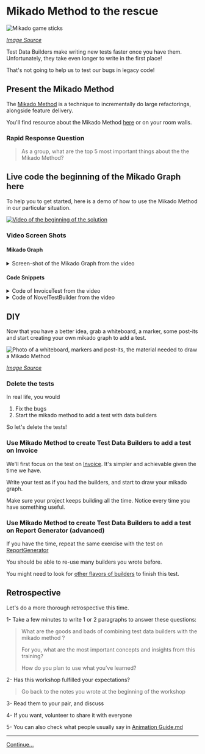 # Mikado Method to the rescue

![Mikado game sticks](images/mikado-sticks.jpg)

*[Image Source](https://pixabay.com/photos/mikado-play-puzzle-skill-colorful-1743593/)*

Test Data Builders make writing new tests faster once you have them.
Unfortunately, they take even longer to write in the first place!

That's not going to help us to test our bugs in legacy code! 

## Present the Mikado Method

The [Mikado Method](./references/The_Mikado_Method.md) is a technique to
incrementally do large refactorings, alongside feature delivery.

You'll find resource about the Mikado Method 
[here](./references/The_Mikado_Method.md) or on your room walls.

### Rapid Response Question

> As a group, what are the top 5 most important things about the the Mikado
> Method?

## Live code the beginning of the Mikado Graph here

To help you to get started, here is a demo of how to use the Mikado Method in
our particular situation.

[![Video of the beginning of the solution](./images/Testing%20legacy%20code%20with%20Mikado%20Method%20and%20Test%20Data%20Builders%20-%20YouTube.jpg)](https://www.youtube.com/watch?v=2wIb8kdxay4&feature=youtu.be)

### Video Screen Shots 

#### Mikado Graph

<details>
  <summary  markdown='span'>
  Screen-shot of the Mikado Graph from the video
  </summary>
  <img src="./images/MIkdaoScreenCapture.PNG" alt="Mikado Graph" />
</details>

#### Code Snippets 

<details>
  <summary markdown='span'>
  Code of InvoiceTest from the video
  </summary>
  

##### Java

  ```java
  package com.murex.tbw.purchase;

  import org.junit.jupiter.api.Assertions;
  import org.junit.jupiter.api.Test;

  class InvoiceTest {

      @Test
      public void
      applies_tax_rules_when_computing_total_amount() {
          Invoice oneNovelUSAInvoice = anInvoice()
                  .from(USA)
                  .with(aPurchasedBook().of(
                          aNovel().costing(2.99))).build();

          Assertions.assertEquals(2.99 * 1.15 * 0.98, oneNovelUSAInvoice.computeTotalAmount());
      }
  }
  ```

##### C++

  ```C++
  TEST(InvoiceTest, applies_tax_rules_when_computing_total_amount)
  {
  	Invoice oneNovelUSAInvoice = an_invoice()
  		.from(USA)
  		.with(a_purchased_book().of(
  			a_novel().costing(2.99))).build();
  	EXPECT_EQ(2.99 * 1.15 * 0.98, oneNovelUSAInvoice.computeTotalAmount());
  }
  ```

##### C#

  ```C#
  using Xunit;
  using Application.Purchase;

  namespace Application.Tests
  {
      public class InvoiceTest
      {
          [Fact]
          public void Applies_Tax_Rules_When_Computing_Total_Amount()
          {
              Invoice oneNovelUsaInvoice = AnInvoice()
                  .From(USA)
                  .With(
                      APurchasedBook().Of(ANovel().Costing(2.99)))
                  .Build();

              Assert.Equal(2.99 * 1.15  *0.98, oneNovelUsaInvoice.ComputeTotalAmount());
          }
      }
  }
  ```

</details>


<details>
  <summary markdown='span'>
  Code of NovelTestBuilder from the video
  </summary>

##### Java
  
  ```java
  package com.murex.tbw.domain.book;
  import com.murex.tbw.domain.country.Language;
  import java.util.ArrayList;
  
  public class NovelTestBuilder {
      private double price = 3.99;
  
      public  NovelTestBuilder costing(double price){
          this.price = price;
          return this;
      }
  
      public Novel build() {
        return  new Novel("Grapes with Wrath", price, null, Language.ENGLISH, new ArrayList<>());
      }
  }
  ```

##### C++

  NovelTestBuilder.h
  
  ```C++
  #ifndef TESTBUILDERS_WORKSHOP_TESTS_DOMAIN_BOOKS_NOVEL_TEST_BUILDER_H_INCLUDED
  #define TESTBUILDERS_WORKSHOP_TESTS_DOMAIN_BOOKS_NOVEL_TEST_BUILDER_H_INCLUDED
  #include "domain/book/Novel.h"
  namespace domain
  {
    namespace book
    {
        class NovelTestBuilder
        {
  	        double price = 3.99;
  	        static const Author nullAuthor;
            public:
  	            static NovelTestBuilder a_novel();
  	            NovelTestBuilder costing(double price);
  	            Novel build() const;
        };
    }
  }
  #endif // TESTBUILDERS_WORKSHOP_TESTS_DOMAIN_BOOKS_NOVEL_TEST_BUILDER_H_INCLUDED
  ```

  NovelTestBuilder.cpp
  
  ```C++
  #include "domain/book/NovelTestBuilder.h"
  namespace domain
  {
    namespace book
  	{
        const Author NovelTestBuilder::nullAuthor("Joe", country::Country("USA", country::Currency::US_DOLLAR, country::Language::ENGLISH));
        NovelTestBuilder NovelTestBuilder::a_novel()
        {
  	        return {};
        }
        NovelTestBuilder NovelTestBuilder::costing(double price)
        {
  	        this->price = price;
  	        return *this;
        }
        Novel NovelTestBuilder::build() const
        {
  	        return Novel(
  		        "Grapes with Wrath",
  		        price,
  		        nullAuthor,
  		        country::Language::ENGLISH,
  		    std::vector<Genre>());
        }
    }
  }
  ```

##### C#
  ```C#
  using System.Collections.Generic;
  using Application.Domain.Book;
  using Application.Domain.Country;

  namespace Application.Tests
  {
      public class NovelTestBuilder
      {
          private double _price = 3.99;

          public NovelTestBuilder Costing(double price)
          {
              _price = price;
              return this;
          }

          public Novel Build()
          {
              return new Novel("Grapes with Wrath", _price, null, Language.English, new List<Genre>());
          }
      }
  }
  ```
  
</details>  

## DIY

Now that you have a better idea, grab a whiteboard, a marker, some post-its and
start creating your own mikado graph to add a test.

![Photo of a whiteboard, markers and post-its, the material needed to draw a Mikado Method](./images/workshop-material.jpg)

*[Image Source](https://pixabay.com/photos/workshop-pens-post-it-note-2209239/)*

### Delete the tests

In real life, you would

1. Fix the bugs
2. Start the mikado method to add a test with data builders

So let's delete the tests!

### Use Mikado Method to create Test Data Builders to add a test on Invoice

We'll first focus on the test on
[Invoice](../java/src/main/java/com/murex/tbw/purchase/Invoice.java). It's simpler
and achievable given the time we have.

Write your test as if you had the builders, and start to draw your mikado
graph.

Make sure your project keeps building all the time. Notice every time you have
something useful.

### Use Mikado Method to create Test Data Builders to add a test on Report Generator (advanced)

If you have the time, repeat the same exercise with the test on 
[ReportGenerator](../java/src/main/java/com/murex/tbw/report/ReportGenerator.java)

You should be able to re-use many builders you wrote before.

You might need to look for 
[other flavors of builders](./references/Test_Data_Builders.md) to finish
this test.

## Retrospective

Let's do a more thorough retrospective this time.

1- Take a few minutes to write 1 or 2 paragraphs to answer these questions:

> What are the goods and bads of combining test data builders with the 
> mikado method ?
>
> For you, what are the most important concepts and insights from this 
> training?
> 
> How do you plan to use what you’ve learned?

2- Has this workshop fulfilled your expectations?
> Go back to the notes you wrote at the beginning of the workshop   

3- Read them to your pair, and discuss

4- If you want, volunteer to share it with everyone

5- You can also check what people usually say in
[Animation Guide.md](./Animation_Guide.md)

----
[Continue...](./5_Conclusion.md)
